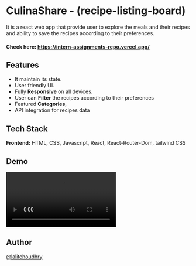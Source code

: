 
# CulinaShare - (recipe-listing-board)

It is a react web app that provide user to explore the meals and their recipes and ability to save the recipes according to their preferences.

#### Check here: https://intern-assignments-repo.vercel.app/



## Features

- It maintain its state.
- User friendly UI.
- Fully **Responsive** on all devices.
- User can **Filter** the recipes according to their preferences
- Featured **Categories**,
- API integration for recipes data


## Tech Stack

**Frontend:** HTML, CSS, Javascript, React, React-Router-Dom, tailwind CSS


## Demo

![App Screenshot](https://github.com/lalitchoudhry/intern_assignments_repo/blob/culinashare-cooking-recipie-app/culinashare-cooking-recipie-app/src/assets/images/culinashare-intro.mp4)


## Author

[@lalitchoudhry](https://www.github.com/lalitchoudhry)


